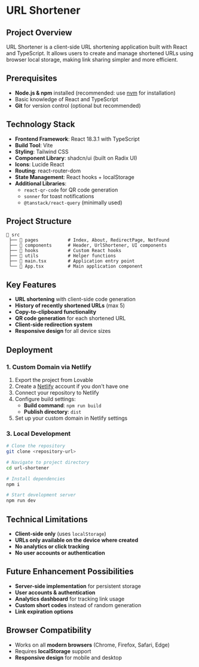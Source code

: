 # URL Shortener

## Project Overview
URL Shortener is a client-side URL shortening application built with React and TypeScript. It allows users to create and manage shortened URLs using browser local storage, making link sharing simpler and more efficient.

## Prerequisites
- **Node.js & npm** installed (recommended: use [nvm](https://github.com/nvm-sh/nvm) for installation)
- Basic knowledge of React and TypeScript
- **Git** for version control (optional but recommended)

## Technology Stack
- **Frontend Framework**: React 18.3.1 with TypeScript
- **Build Tool**: Vite
- **Styling**: Tailwind CSS
- **Component Library**: shadcn/ui (built on Radix UI)
- **Icons**: Lucide React
- **Routing**: react-router-dom
- **State Management**: React hooks + localStorage
- **Additional Libraries**:
  - `react-qr-code` for QR code generation
  - `sonner` for toast notifications
  - `@tanstack/react-query` (minimally used)

## Project Structure
```
📂 src
 ├── 📂 pages           # Index, About, RedirectPage, NotFound
 ├── 📂 components      # Header, UrlShortener, UI components
 ├── 📂 hooks           # Custom React hooks
 ├── 📂 utils           # Helper functions
 ├── 📜 main.tsx        # Application entry point
 └── 📜 App.tsx         # Main application component
```

## Key Features
- **URL shortening** with client-side code generation
- **History of recently shortened URLs** (max 5)
- **Copy-to-clipboard functionality**
- **QR code generation** for each shortened URL
- **Client-side redirection system**
- **Responsive design** for all device sizes

## Deployment
### 1. Custom Domain via Netlify
1. Export the project from Lovable
2. Create a [Netlify](https://www.netlify.com/) account if you don't have one
3. Connect your repository to Netlify
4. Configure build settings:
   - **Build command**: `npm run build`
   - **Publish directory**: `dist`
5. Set up your custom domain in Netlify settings

### 3. Local Development
```sh
# Clone the repository
git clone <repository-url>

# Navigate to project directory
cd url-shortener

# Install dependencies
npm i

# Start development server
npm run dev
```

## Technical Limitations
- **Client-side only** (uses `localStorage`)
- **URLs only available on the device where created**
- **No analytics or click tracking**
- **No user accounts or authentication**

## Future Enhancement Possibilities
- **Server-side implementation** for persistent storage
- **User accounts & authentication**
- **Analytics dashboard** for tracking link usage
- **Custom short codes** instead of random generation
- **Link expiration options**

## Browser Compatibility
- Works on all **modern browsers** (Chrome, Firefox, Safari, Edge)
- Requires **localStorage** support
- **Responsive design** for mobile and desktop

